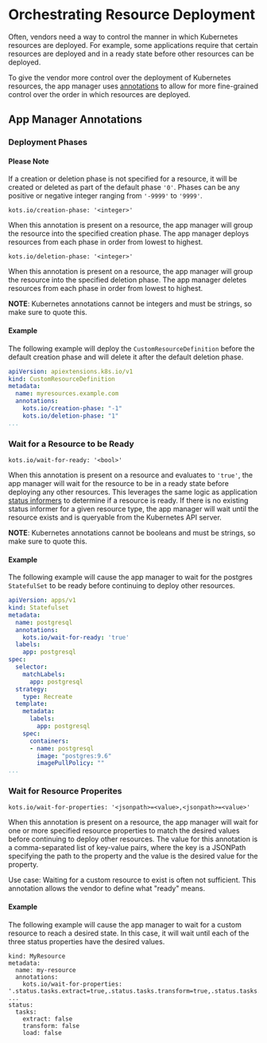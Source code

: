 # Orchestrating Resource Deployment

Often, vendors need a way to control the manner in which Kubernetes resources are deployed. For example, some applications require that certain resources are deployed and in a ready state before other resources can be deployed.

To give the vendor more control over the deployment of Kubernetes resources, the app manager uses [annotations](https://kubernetes.io/docs/concepts/overview/working-with-objects/annotations/) to allow for more fine-grained control over the order in which resources are deployed.

## App Manager Annotations

### Deployment Phases

#### Please Note

If a creation or deletion phase is not specified for a resource, it will be created or deleted as part of the default phase `'0'`. Phases can be any positive or negative integer ranging from `'-9999'` to `'9999'`.

`kots.io/creation-phase: '<integer>'`

When this annotation is present on a resource, the app manager will group the resource into the specified creation phase. The app manager deploys resources from each phase in order from lowest to highest.

`kots.io/deletion-phase: '<integer>'`

When this annotation is present on a resource, the app manager will group the resource into the specified deletion phase. The app manager deletes resources from each phase in order from lowest to highest.

**NOTE**: Kubernetes annotations cannot be integers and must be strings, so make sure to quote this.

#### Example

The following example will deploy the `CustomResourceDefinition` before the default creation phase and will delete it after the default deletion phase.

```yaml
apiVersion: apiextensions.k8s.io/v1
kind: CustomResourceDefinition
metadata:
  name: myresources.example.com
  annotations:
    kots.io/creation-phase: "-1"
    kots.io/deletion-phase: "1"
...
```

### Wait for a Resource to be Ready

`kots.io/wait-for-ready: '<bool>'`

When this annotation is present on a resource and evaluates to `'true'`, the app manager will wait for the resource to be in a ready state before deploying any other resources. This leverages the same logic as application [status informers](/vendor/admin-console-display-app-status#about-status-informers) to determine if a resource is ready. If there is no existing status informer for a given resource type, the app manager will wait until the resource exists and is queryable from the Kubernetes API server.

**NOTE**: Kubernetes annotations cannot be booleans and must be strings, so make sure to quote this.

#### Example

The following example will cause the app manager to wait for the postgres `StatefulSet` to be ready before continuing to deploy other resources.

```yaml
apiVersion: apps/v1
kind: Statefulset
metadata:
  name: postgresql
  annotations:
    kots.io/wait-for-ready: 'true'
  labels:
    app: postgresql
spec:
  selector:
    matchLabels:
      app: postgresql
  strategy:
    type: Recreate
  template:
    metadata:
      labels:
        app: postgresql
    spec:
      containers:
      - name: postgresql
        image: "postgres:9.6"
        imagePullPolicy: ""
...
```


### Wait for Resource Properites

`kots.io/wait-for-properties: '<jsonpath>=<value>,<jsonpath>=<value>'`

When this annotation is present on a resource, the app manager will wait for one or more specified resource properties to match the desired values before continuing to deploy other resources. The value for this annotation is a comma-separated list of key-value pairs, where the key is a JSONPath specifying the path to the property and the value is the desired value for the property.

Use case: Waiting for a custom resource to exist is often not sufficient. This annotation allows the vendor to define what "ready" means.

#### Example

The following example will cause the app manager to wait for a custom resource to reach a desired state. In this case, it will wait until each of the three status properties have the desired values.

```
kind: MyResource
metadata:
  name: my-resource
  annotations:
    kots.io/wait-for-properties: '.status.tasks.extract=true,.status.tasks.transform=true,.status.tasks.load=true'
...
status:
  tasks:
    extract: false
    transform: false
    load: false
```

